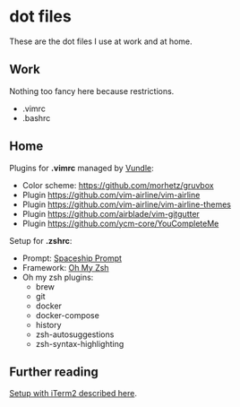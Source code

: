 # dot files

These are the dot files I use at work and at home.

## Work

Nothing too fancy here because restrictions.

- .vimrc
- .bashrc

## Home

Plugins for **.vimrc** managed by [Vundle](https://github.com/VundleVim/Vundle.vim):

- Color scheme: <https://github.com/morhetz/gruvbox>
- Plugin <https://github.com/vim-airline/vim-airline>
- Plugin <https://github.com/vim-airline/vim-airline-themes>
- Plugin <https://github.com/airblade/vim-gitgutter>
- Plugin <https://github.com/ycm-core/YouCompleteMe>

Setup for **.zshrc**:

- Prompt: [Spaceship Prompt](https://github.com/denysdovhan/spaceship-prompt)
- Framework: [Oh My Zsh](https://github.com/ohmyzsh/ohmyzsh)
- Oh my zsh plugins:
  - brew
  - git
  - docker
  - docker-compose
  - history
  - zsh-autosuggestions
  - zsh-syntax-highlighting

## Further reading

[Setup with iTerm2 described here](https://ahjadann.github.io/posts/2020/07/terminal-overhaul/).
